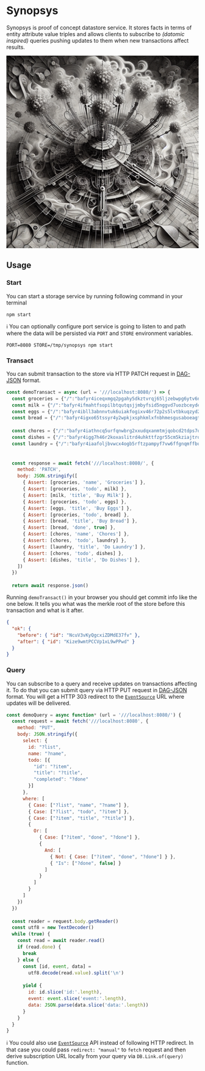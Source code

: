 # Synopsys

Synopsys is proof of concept datastore service. It stores facts in terms of entity attribute value triples and allows clients to subscribe to _(datomic inspired)_ queries pushing updates to them when new transactions affect results.

![image](./cover.png)

## Usage

### Start

You can start a storage service by running following command in your terminal

```
npm start
```

ℹ️ You can optionally configure port service is going to listen to and path where the data will be persisted via `PORT` and `STORE` environment variables.

```
PORT=8080 STORE=/tmp/synopsys npm start
```

### Transact

You can submit transaction to the store via HTTP PATCH request in [DAG-JSON] format.

```js
const demoTransact = async (url = '///localhost:8080/') => {
  const groceries = {"/":"bafyr4iceqxmgq2pgahy5dkztvrqj65ljzebwpg6ytv6nio3ilyq6rymcy4"}
  const milk = {"/":"bafyr4ifmahtfsopilbtqutqsjjmbyfsid5nggvd7uozbceydeiwkpjs75y"}
  const eggs = {"/":"bafyr4ibll3abnnvtuk6uiakfogixv46r72p2s5lvtbkuqzyd2vfhl5t25u"}
  const bread = {"/":"bafyr4igxo65tssyr4y2wpkjxsphkmlxfnbhmesgusaboeagt5hiykq6xte"}

  const chores = {"/":"bafyr4iathncq5urfqnwbrg2xxudqxanmtmjqobcd2tdps7ogrnoz6su3bu"}
  const dishes = {"/":"bafyr4igg7h46r2koxaslitrd4uhkttfzgr55cm5kziajtrqvyvcqnu2mvq"}
  const laundry = {"/":"bafyr4iaafoljbvwcx4ogb5rftzpampyf7vw6ffgnqmffbu562hpoei676e"}


  const response = await fetch('///localhost:8080/', {
    method: 'PATCH',
    body: JSON.stringify([
      { Assert: [groceries, 'name', 'Groceries'] },
      { Assert: [groceries, 'todo', milk] },
      { Assert: [milk, 'title', 'Buy Milk'] },
      { Assert: [groceries, 'todo', eggs] },
      { Assert: [eggs, 'title', 'Buy Eggs'] },
      { Assert: [groceries, 'todo', bread] },
      { Assert: [bread, 'title', 'Buy Bread'] },
      { Assert: [bread, 'done', true] },
      { Assert: [chores, 'name', 'Chores'] },
      { Assert: [chores, 'todo', laundry] },
      { Assert: [laundry, 'title', 'Do Laundry'] },
      { Assert: [chores, 'todo', dishes] },
      { Assert: [dishes, 'title', 'Do Dishes'] },
    ])
  })

  return await response.json()
```

Running `demoTransact()` in your browser you should get commit info like the one below. It tells you what was the merkle root of the store before this transaction and what is it after.

```json
{ 
  "ok": {
    "before": { "id": "NcuV3vKyQgcxiZDMdE37fv" },
    "after": { "id": "Kize9wmtPCCVp1xL9wPPwd" }
  }
}
```

### Query

You can subscribe to a query and receive updates on transactions affecting it. To do that you can submit query via HTTP PUT request in [DAG-JSON] format. You will get a HTTP 303 redirect to the [`EventSource`] URL where updates will be delivered.

```js
const demoQuery = async function* (url = '///localhost:8080/') {
  const request = await fetch('///localhost:8080', {
    method: "PUT",
    body: JSON.stringify({
      select: {
        id: "?list",
        name: "?name",
        todo: [{
          "id": "?item",
          "title": "?title",
          "completed": "?done"
        }]
      },
      where: [
        { Case: ["?list", "name", "?name"] },
        { Case: ["?list", "todo", "?item"] },
        { Case: ["?item", "title", "?title"] },
        {
          Or: [
            { Case: ["?item", "done", "?done"] },
            {
              And: [
                { Not: { Case: ["?item", "done", "?done"] } },
                { "Is": ["?done", false] }
              ]
            }
          ]
        }
      ]
    })
  })

  const reader = request.body.getReader()
  const utf8 = new TextDecoder()
  while (true) {
    const read = await reader.read()
    if (read.done) {
      break
    } else {
      const [id, event, data] = 
        utf8.decode(read.value).split('\n')

      yield {
        id: id.slice('id:'.length),
        event: event.slice('event:'.length),
        data: JSON.parse(data.slice('data:'.length))
      }
    }
  }
}
```

ℹ️ You could also use [`EventSource`] API instead of following HTTP redirect. In that case you could pass `redirect: "manual"` to `fetch` request and then derive subscription URL locally from your query via `DB.Link.of(query)` function.

[DAG-JSON]:https://ipld.io/specs/codecs/dag-json/spec/
[`EventSource`]:https://developer.mozilla.org/en-US/docs/Web/API/EventSource

